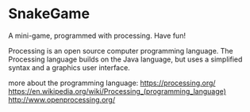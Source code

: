 # SnakeGame
A mini-game, programmed with processing. Have fun!

Processing is an open source computer programming language.
The Processing language builds on the Java language, but uses a simplified syntax and a graphics user interface.

more about the programming language:
https://processing.org/
https://en.wikipedia.org/wiki/Processing_(programming_language)
http://www.openprocessing.org/
